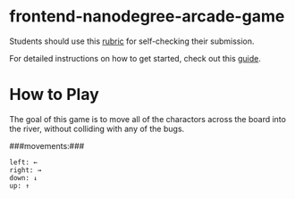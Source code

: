 frontend-nanodegree-arcade-game
===============================

Students should use this [rubric](https://www.udacity.com/course/viewer/#!/c-nd001/l-2696458597/m-2687128535) for self-checking their submission.

For detailed instructions on how to get started, check out this [guide](https://docs.google.com/document/d/1v01aScPjSWCCWQLIpFqvg3-vXLH2e8_SZQKC8jNO0Dc/pub?embedded=true).


How to Play
===========

The goal of this game is to move all of the charactors across the board into the river, without colliding with any of the bugs.


###movements:###
```
left: ←
right: →
down: ↓
up: ↑
```
